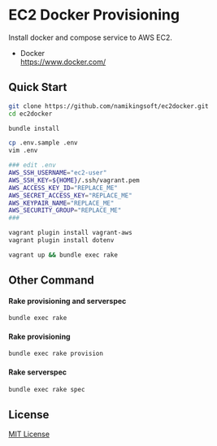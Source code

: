 EC2 Docker Provisioning
==============================

Install docker and compose service to AWS EC2.

* Docker  
  https://www.docker.com/


Quick Start
------------------------------

``` bash
git clone https://github.com/namikingsoft/ec2docker.git
cd ec2docker

bundle install

cp .env.sample .env
vim .env

### edit .env
AWS_SSH_USERNAME="ec2-user"
AWS_SSH_KEY=${HOME}/.ssh/vagrant.pem
AWS_ACCESS_KEY_ID="REPLACE_ME"
AWS_SECRET_ACCESS_KEY="REPLACE_ME"
AWS_KEYPAIR_NAME="REPLACE_ME"
AWS_SECURITY_GROUP="REPLACE_ME"
###

vagrant plugin install vagrant-aws
vagrant plugin install dotenv

vagrant up && bundle exec rake
```


Other Command
------------------------------

#### Rake provisioning and serverspec

```bash
bundle exec rake
```
#### Rake provisioning

```bash
bundle exec rake provision
```

#### Rake serverspec 

```bash
bundle exec rake spec
```


License
------------------------------

[MIT License](LICENSE.txt)
